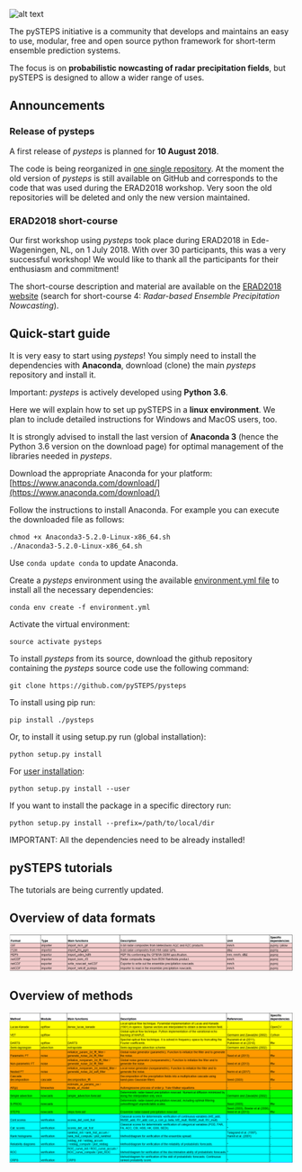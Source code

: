 [logo]: https://avatars3.githubusercontent.com/u/40021569?s=200&v=4
![alt text][logo]

The pySTEPS initiative  is a community that develops and maintains an easy to use, modular, free and open source python framework for short-term ensemble prediction systems.

The focus is on **probabilistic nowcasting of radar precipitation fields**, but pySTEPS is designed to allow a wider range of uses.

## Announcements

### Release of pysteps

A first release of *pysteps* is planned for **10 August 2018**. 

The code is being reorganized in [one single repository](https://github.com/pySTEPS/pysteps). At the moment the old version of *pysteps* is still available on GitHub and corresponds to the code that was used during the ERAD2018 workshop. Very soon the old repositories will be deleted and only the new version maintained.

### ERAD2018 short-course

Our first workshop using *pysteps* took place during ERAD2018 in Ede-Wageningen, NL, on 1 July 2018. With over 30 participants, this was a very successful workshop! We would like to thank all the participants for their enthusiasm and commitment! 

The short-course description and material are available on the [ERAD2018 website](https://www.erad2018.nl/short-courses/) (search for short-course 4: *Radar-based Ensemble Precipitation Nowcasting*).

## Quick-start guide
It is very easy to start using *pysteps*! You simply need to install the dependencies with **Anaconda**, download (clone) the main *pysteps* repository and install it.

Important: *pysteps* is actively developed using **Python 3.6**.

Here we will explain how to set up pySTEPS in a **linux environment**. 
We plan to include detailed instructions for Windows and MacOS users, too. 

It is strongly advised to install the last version of **Anaconda 3** (hence the Python 3.6 version on the download page) for optimal management of the libraries needed in *pysteps*. 

Download the appropriate Anaconda for your platform: [https://www.anaconda.com/download/](https://www.anaconda.com/download/) 

Follow the instructions to install Anaconda. For example you can execute the downloaded file as follows:
```   
chmod +x Anaconda3-5.2.0-Linux-x86_64.sh
./Anaconda3-5.2.0-Linux-x86_64.sh
```   

Use ```conda update conda``` to update Anaconda.

Create a *pysteps* environment using the available [environment.yml file](https://github.com/pySTEPS/pysteps/blob/master/environment.yml) to install all the necessary dependencies:
```
conda env create -f environment.yml
```   
     
Activate the virtual environment:
```   
source activate pysteps
```   

To install *pysteps* from its source, download the github repository containing the *pysteps* source code use the following command:
```
git clone https://github.com/pySTEPS/pysteps
```

To install using pip run:
```
pip install ./pysteps
```

Or, to install it using setup.py run (global installation):
```
python setup.py install
```

For [user installation](https://docs.python.org/2/install/#alternate-installation-the-user-scheme):
```
python setup.py install --user
```

If you want to install the package in a specific directory run:
    
```
python setup.py install --prefix=/path/to/local/dir
```

IMPORTANT: All the dependencies need to be already installed! 

## pySTEPS tutorials
The tutorials are being currently updated.

## Overview of data formats
![pysteps formats](https://github.com/pySTEPS/pysteps.github.io/blob/master/pySTEPS_formats.PNG)

## Overview of methods
![pysteps methods](https://github.com/pySTEPS/pysteps.github.io/blob/master/pySTEPS_methods.PNG)

